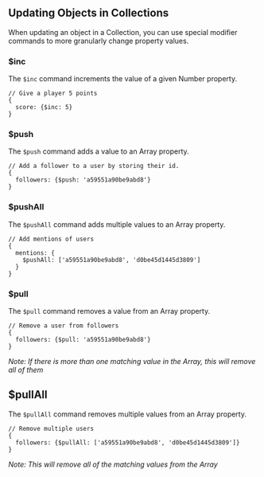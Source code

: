 <!--{
  title: 'Updating Objects in Collections',
  tags: ['reference']
}-->

## Updating Objects in Collections

When updating an object in a Collection, you can use special modifier commands to more granularly change property values. 

### $inc <!-- api -->

The `$inc` command increments the value of a given Number property.

    // Give a player 5 points
    {
      score: {$inc: 5}
    }

### $push <!-- api -->

The `$push` command adds a value to an Array property.

    // Add a follower to a user by storing their id.
    {
      followers: {$push: 'a59551a90be9abd8'}
    }

### $pushAll <!-- api -->

The `$pushAll` command adds multiple values to an Array property.

    // Add mentions of users
    {
      mentions: {
        $pushAll: ['a59551a90be9abd8', 'd0be45d1445d3809']
      }
    }

### $pull <!-- api -->

The `$pull` command removes a value from an Array property.

    // Remove a user from followers
    {
      followers: {$pull: 'a59551a90be9abd8'}
    }

*Note: If there is more than one matching value in the Array, this will remove all of them*

## $pullAll <!-- api -->

The `$pullAll` command removes multiple values from an Array property.

    // Remove multiple users
    {
      followers: {$pullAll: ['a59551a90be9abd8', 'd0be45d1445d3809']}
    }

*Note: This will remove all of the matching values from the Array*